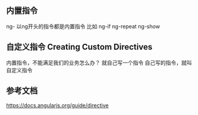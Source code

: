 ## 内置指令
ng-
以ng开头的指令都是内置指令
比如 ng-if
ng-repeat
ng-show

## 自定义指令 Creating Custom Directives
内置指令，不能满足我们的业务怎么办？
就自己写一个指令
自己写的指令，就叫自定义指令

## 参考文档 
https://docs.angularjs.org/guide/directive